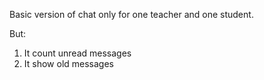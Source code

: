 Basic version of chat only for one teacher and one student.

But:
1. It count unread messages
2. It show old messages
